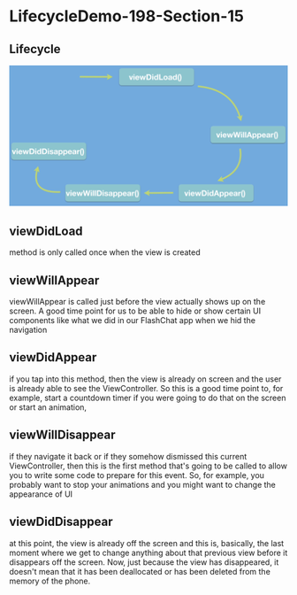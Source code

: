 # LifecycleDemo-198-Section-15

## Lifecycle

![LifecycleDemo 198 Section 15](Documentation/ss-1.png)

## viewDidLoad
 
method is only called once when the view is created

## viewWillAppear
 
viewWillAppear is called just before the view actually shows up on the screen. A good time point for us to be able to hide or show certain UI components like what we did in our FlashChat app when we hid the navigation

## viewDidAppear

if you tap into this method, then the view is already on screen and the user is already able to see the ViewController. So this is a good time point to, for example, start a countdown timer if you were going to do that on the screen or start an animation,

## viewWillDisappear

if they navigate it back or if they somehow dismissed this current ViewController, then this is the first method that's going to be called to allow you to write some code to prepare for this event. So, for example, you probably want to stop your animations and you might want to change the appearance of UI

## viewDidDisappear

at this point, the view is already off the screen and this is, basically, the last moment where we get to change anything about that previous view before it disappears off the screen. Now, just because the view has disappeared, it doesn't mean that it has been deallocated or has been deleted from the memory of the phone.










